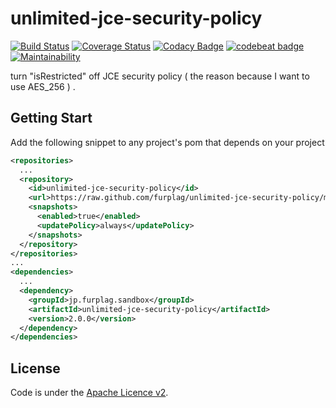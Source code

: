 # unlimited-jce-security-policy

[![Build Status](https://travis-ci.org/furplag/unlimited-jce-security-policy.svg?branch=master)](https://travis-ci.org/furplag/unlimited-jce-security-policy)
[![Coverage Status](https://coveralls.io/repos/github/furplag/unlimited-jce-security-policy/badge.svg?branch=master)](https://coveralls.io/github/furplag/unlimited-jce-security-policy?branch=master)
[![Codacy Badge](https://api.codacy.com/project/badge/Grade/22ae0bc020c745ccb9ac8a6b17bb101f)](https://www.codacy.com/app/furplag/unlimited-jce-security-policy?utm_source=github.com&amp;utm_medium=referral&amp;utm_content=furplag/unlimited-jce-security-policy&amp;utm_campaign=Badge_Grade)
[![codebeat badge](https://codebeat.co/badges/35b07037-c0a4-4012-b5b8-397d203b9eaa)](https://codebeat.co/projects/github-com-furplag-unlimited-jce-security-policy-master)
[![Maintainability](https://api.codeclimate.com/v1/badges/28e7b02ed1d5e862145c/maintainability)](https://codeclimate.com/github/furplag/unlimited-jce-security-policy/maintainability)

turn "isRestricted" off JCE security policy ( the reason because I want to use AES_256 ) .

## Getting Start
Add the following snippet to any project's pom that depends on your project
```xml
<repositories>
  ...
  <repository>
    <id>unlimited-jce-security-policy</id>
    <url>https://raw.github.com/furplag/unlimited-jce-security-policy/mvn-repo/</url>
    <snapshots>
      <enabled>true</enabled>
      <updatePolicy>always</updatePolicy>
    </snapshots>
  </repository>
</repositories>
...
<dependencies>
  ...
  <dependency>
    <groupId>jp.furplag.sandbox</groupId>
    <artifactId>unlimited-jce-security-policy</artifactId>
    <version>2.0.0</version>
  </dependency>
</dependencies>
```

## License
Code is under the [Apache Licence v2](LICENCE).

